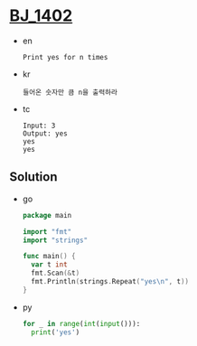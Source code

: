 # [BJ_1402](https://acmicpc.net/problem/1402)

* en

  ```en
  Print yes for n times
  ```

* kr

  ```kr
  들어온 숫자만 큼 n을 출력하라
  ```

* tc

  ```tc
  Input: 3
  Output: yes
  yes
  yes
  ```

## Solution

* go

  ```go
  package main

  import "fmt"
  import "strings"

  func main() {
    var t int
    fmt.Scan(&t)
    fmt.Println(strings.Repeat("yes\n", t))
  }
  ```

* py

  ```py
  for _ in range(int(input())):
    print('yes')
  ```
